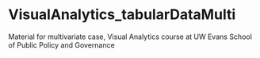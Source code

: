 # VisualAnalytics_tabularDataMulti
Material for  multivariate case, Visual Analytics course at UW Evans School of Public Policy and Governance
